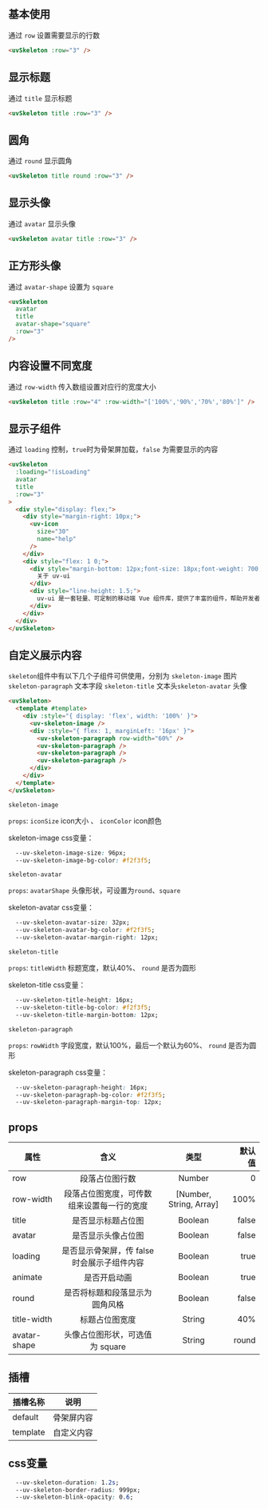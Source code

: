 <script setup>
import useCompStore from '../store/copname.js'
import { onMounted } from 'vue'
const compStore =useCompStore()

onMounted(()=>{
  compStore.updateName('skeleton')
})

</script>

## 基本使用

通过 `row` 设置需要显示的行数

```html
<uvSkeleton :row="3" />
```


## 显示标题

通过 `title` 显示标题

```html
<uvSkeleton title :row="3" />
```

## 圆角

通过 `round` 显示圆角

```html
<uvSkeleton title round :row="3" />
```

## 显示头像

通过 `avatar` 显示头像

```html
<uvSkeleton avatar title :row="3" />
```

## 正方形头像

通过 `avatar-shape` 设置为 `square`

```html
<uvSkeleton
  avatar
  title
  avatar-shape="square"
  :row="3"
/>
```

## 内容设置不同宽度

通过 `row-width` 传入数组设置对应行的宽度大小

```html
<uvSkeleton title :row="4" :row-width="['100%','90%','70%','80%']" />
```

## 显示子组件

通过 `loading` 控制，`true`时为骨架屏加载，`false` 为需要显示的内容

```html
<uvSkeleton
  :loading="!isLoading"
  avatar
  title
  :row="3"
>
  <div style="display: flex;">
    <div style="margin-right: 10px;">
      <uv-icon
        size="30"
        name="help"
      />
    </div>
    <div style="flex: 1 0;">
      <div style="margin-bottom: 12px;font-size: 18px;font-weight: 700;">
        关于 uv-ui
      </div>
      <div style="line-height: 1.5;">
        uv-ui 是一套轻量、可定制的移动端 Vue 组件库，提供了丰富的组件，帮助开发者快速搭建移动应用。
      </div>
    </div>
  </div>
</uvSkeleton>
```

## 自定义展示内容

`skeleton`组件中有以下几个子组件可供使用，分别为 `skeleton-image` 图片 `skeleton-paragraph` 文本字段 `skeleton-title` 文本头`skeleton-avatar` 头像

```html
<uvSkeleton>
  <template #template>
    <div :style="{ display: 'flex', width: '100%' }">
      <uv-skeleton-image />
      <div :style="{ flex: 1, marginLeft: '16px' }">
        <uv-skeleton-paragraph row-width="60%" />
        <uv-skeleton-paragraph />
        <uv-skeleton-paragraph />
        <uv-skeleton-paragraph />
      </div>
    </div>
  </template>
</uvSkeleton>
```

`skeleton-image` 

`props`:  `iconSize` icon大小 、 `iconColor` icon颜色

skeleton-image css变量：

```css
  --uv-skeleton-image-size: 96px;
  --uv-skeleton-image-bg-color: #f2f3f5;
```

`skeleton-avatar` 

`props`:  `avatarShape` 头像形状，可设置为`round`、`square`

skeleton-avatar css变量：

```css
  --uv-skeleton-avatar-size: 32px;
  --uv-skeleton-avatar-bg-color: #f2f3f5;
  --uv-skeleton-avatar-margin-right: 12px;
```

`skeleton-title` 

`props`:  `titleWidth` 标题宽度，默认40%、 `round` 是否为圆形

skeleton-title css变量：

```css
  --uv-skeleton-title-height: 16px;
  --uv-skeleton-title-bg-color: #f2f3f5;
  --uv-skeleton-title-margin-bottom: 12px;
```

`skeleton-paragraph` 

`props`:  `rowWidth` 字段宽度，默认100%，最后一个默认为60%、 `round` 是否为圆形

skeleton-paragraph css变量：

```css
  --uv-skeleton-paragraph-height: 16px;
  --uv-skeleton-paragraph-bg-color: #f2f3f5;
  --uv-skeleton-paragraph-margin-top: 12px;
```

 ## props

| 属性         |                    含义                     |          类型           | 默认值 |
| ------------ | :-----------------------------------------: | :---------------------: | -----: |
| row          |               段落占位图行数                |         Number          |      0 |
| row-width    | 段落占位图宽度，可传数组来设置每一行的宽度  | [Number, String, Array] |   100% |
| title        |             是否显示标题占位图              |         Boolean         |  false |
| avatar       |             是否显示头像占位图              |         Boolean         |  false |
| loading      | 是否显示骨架屏，传 false 时会展示子组件内容 |         Boolean         |   true |
| animate      |                是否开启动画                 |         Boolean         |   true |
| round        |       是否将标题和段落显示为圆角风格        |         Boolean         |  false |
| title-width  |               标题占位图宽度                |         String          |    40% |
| avatar-shape |       头像占位图形状，可选值为 square       |         String          |  round |

## 插槽

| 插槽名称 |    说明    |
| -------- | :--------: |
| default  | 骨架屏内容 |
| template | 自定义内容 |

## css变量

```css
  --uv-skeleton-duration: 1.2s;
  --uv-skeleton-border-radius: 999px;
  --uv-skeleton-blink-opacity: 0.6;
```
